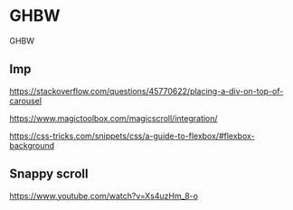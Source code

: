 # GHBW
GHBW

## Imp

https://stackoverflow.com/questions/45770622/placing-a-div-on-top-of-carousel

https://www.magictoolbox.com/magicscroll/integration/

https://css-tricks.com/snippets/css/a-guide-to-flexbox/#flexbox-background



## Snappy scroll
https://www.youtube.com/watch?v=Xs4uzHm_8-o
